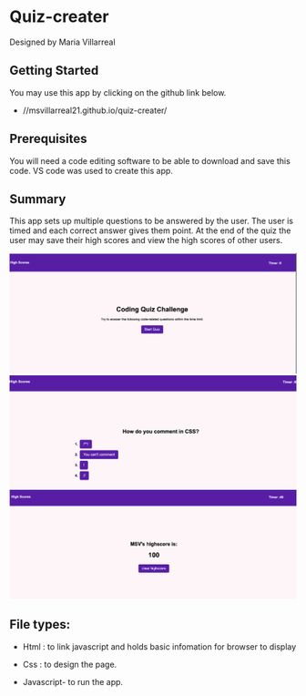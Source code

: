 # Quiz-creater


Designed by Maria Villarreal

 

## Getting Started
You may use this app by clicking on the github link below. 
- //msvillarreal21.github.io/quiz-creater/


## Prerequisites 
You will need a code editing software to be able to download and save this code. VS code was used to create this app. 

## Summary 
This app sets up multiple questions to be answered by the user. The user is timed and each correct answer gives them point. At the end of the quiz the user may save their high scores and view the high scores of other users.  




![alt text](Quizstart.png)
![alt text](quizquestion.png)
![alt text](highscore.png)

## File types:
- Html : to link javascript and holds basic infomation for browser to display

- Css : to design the page.

- Javascript- to run the app. 